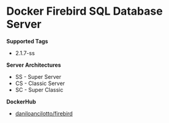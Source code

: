 # Docker Firebird SQL Database Server

**Supported Tags**
* 2.1.7-ss

**Server Architectures**
* SS - Super Server
* CS - Classic Server
* SC - Super Classic

**DockerHub**
* [daniloancilotto/firebird](https://hub.docker.com/r/daniloancilotto/firebird/)
